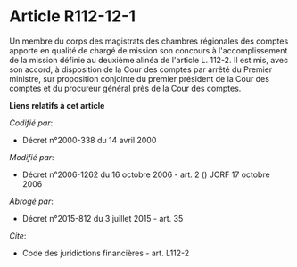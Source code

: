 # Article R112-12-1

Un membre du corps des magistrats des chambres régionales des comptes apporte en qualité de chargé de mission son concours à
l'accomplissement de la mission définie au deuxième alinéa de l'article L. 112-2. Il est mis, avec son accord, à disposition
de la Cour des comptes par arrêté du Premier ministre, sur proposition conjointe du premier président de la Cour des comptes
et du procureur général près de la Cour des comptes.

**Liens relatifs à cet article**

_Codifié par_:

  - Décret n°2000-338 du 14 avril 2000

_Modifié par_:

  - Décret n°2006-1262 du 16 octobre 2006 - art. 2 () JORF 17 octobre 2006

_Abrogé par_:

  - Décret n°2015-812 du 3 juillet 2015 - art. 35

_Cite_:

  - Code des juridictions financières - art. L112-2
